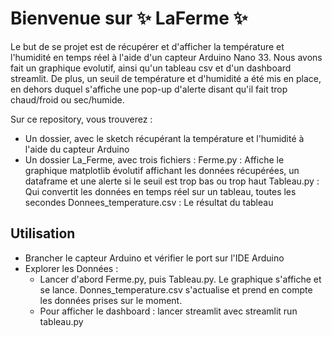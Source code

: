 # Bienvenue sur ✨ LaFerme ✨

Le but de se projet est de récupérer et d'afficher la température et l'humidité en temps réel à l'aide d'un capteur Arduino Nano 33.
Nous avons fait un graphique evolutif, ainsi qu'un tableau csv et d'un dashboard streamlit. 
De plus, un seuil de température et d'humidité a été mis en place, en dehors duquel s'affiche une pop-up d'alerte disant qu'il fait trop chaud/froid ou sec/humide.

Sur ce repository, vous trouverez :

  - Un dossier, avec le sketch récupérant la température et l'humidité à l'aide du capteur Arduino
  - Un dossier La_Ferme, avec trois fichiers :
          Ferme.py : Affiche le graphique matplotlib évolutif affichant les données récupérées, un dataframe et une alerte si le seuil est trop bas ou trop haut
          Tableau.py : Qui convertit les données en temps réel sur un tableau, toutes les secondes
          Donnees_temperature.csv : Le résultat du tableau 

## Utilisation

  - Brancher le capteur Arduino et vérifier le port sur l'IDE Arduino
  - Explorer les Données :
    - Lancer d'abord Ferme.py, puis Tableau.py. Le graphique s'affiche et se lance. Donnes_temperature.csv s'actualise et prend en compte les données prises sur le moment.
    - Pour afficher le dashboard : lancer streamlit avec streamlit run tableau.py
